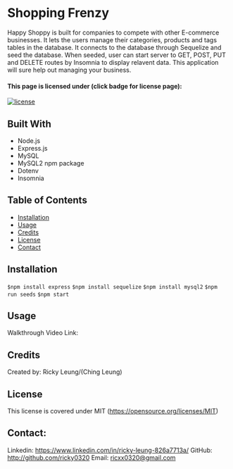 # Shopping Frenzy
Happy Shoppy is built for companies to compete with other E-commerce businesses. It lets the users manage their categories, products and tags tables in the database. It connects to the database through Sequelize and seed the database. When seeded, user can start server to GET, POST, PUT and DELETE routes by Insomnia to display relavent data. This application will sure help out managing your business.

#### This page is licensed under (click badge for license page): 
[![license](https://img.shields.io/badge/License-MIT-yellow.svg)](https://opensource.org/licenses/MIT)

## Built With
* Node.js
* Express.js
* MySQL
* MySQL2 npm package
* Dotenv
* Insomnia

## Table of Contents
* [Installation](#installation)
* [Usage](#usage)
* [Credits](#credits)
* [License](#license) 
* [Contact](#contact)

## Installation
`$npm install express`
`$npm install sequelize`
`$npm install mysql2`
`$npm run seeds`
`$npm start`

## Usage
Walkthrough Video Link:


## Credits
Created by:
Ricky Leung/(Ching Leung)

## License
This license is covered under MIT (https://opensource.org/licenses/MIT)

## Contact:
Linkedin: https://www.linkedin.com/in/ricky-leung-826a7713a/
GitHub: http://github.com/ricky0320
Email: ricxx0320@gmail.com